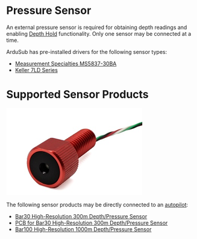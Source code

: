 # Pressure Sensor

An external pressure sensor is required for obtaining depth readings and enabling [Depth Hold]() functionality. Only one sensor may be connected at a time.

ArduSub has pre-installed drivers for the following sensor types:

* [Measurement Specialties MS5837-30BA](https://www.te.com/commerce/DocumentDelivery/DDEController?Action=showdoc&DocId=Data+Sheet%7FMS5837-30BA%7FB1%7Fpdf%7FEnglish%7FENG_DS_MS5837-30BA_B1.pdf%7FCAT-BLPS0017)
* [Keller 7LD Series](https://download.keller-druck.com/api/download/2LfcGMzMbeHdjFbyUd5DWA/en/latest)

# Supported Sensor Products

<img src="/images/introduction/hardware/hardware-bar30.JPG" class="img-responsive img-center" style="max-height:600px;">

The following sensor products may be directly connected to an [autopilot]():
* [Bar30 High-Resolution 300m Depth/Pressure Sensor](https://bluerobotics.com/store/sensors-sonars-cameras/sensors/bar30-sensor-r1/)
* [PCB for Bar30 High-Resolution 300m Depth/Pressure Sensor](https://bluerobotics.com/store/sensors-sonars-cameras/sensors/bar30-sensor-pcb-r1/)
* [Bar100 High-Resolution 1000m Depth/Pressure Sensor](https://bluerobotics.com/store/sensors-sonars-cameras/sensors/bar100-sensor-r2-rp/)
